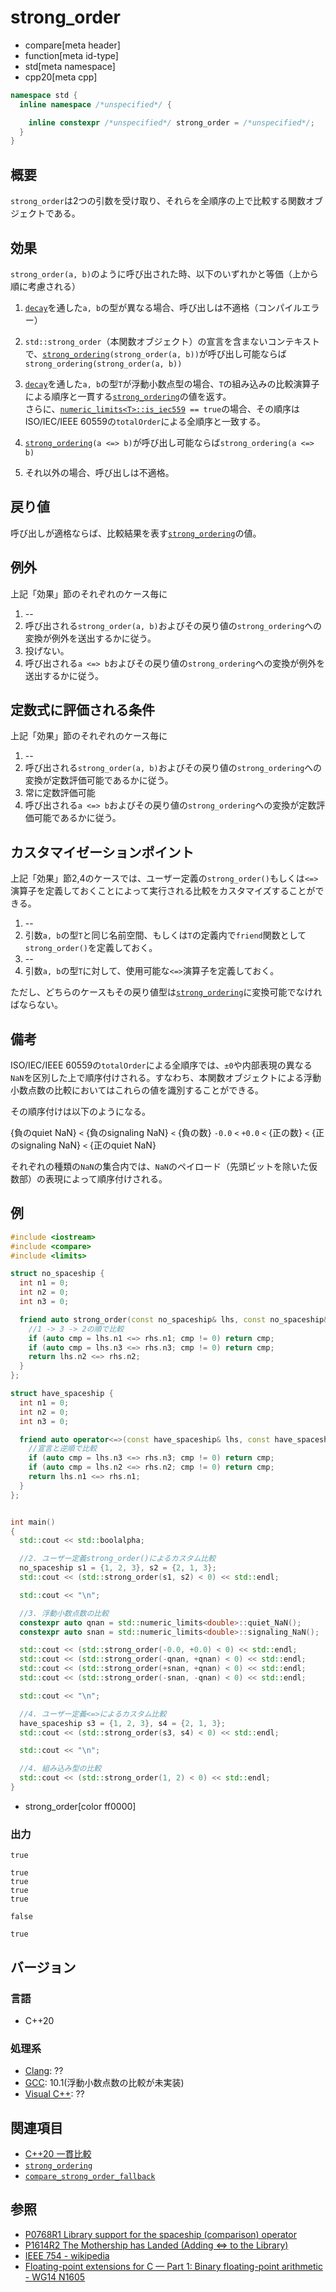 # strong_order

* compare[meta header]
* function[meta id-type]
* std[meta namespace]
* cpp20[meta cpp]

```cpp
namespace std {
  inline namespace /*unspecified*/ {

    inline constexpr /*unspecified*/ strong_order = /*unspecified*/;
  }
}
```

## 概要

`strong_order`は2つの引数を受け取り、それらを全順序の上で比較する関数オブジェクトである。

## 効果

`strong_order(a, b)`のように呼び出された時、以下のいずれかと等価（上から順に考慮される）

1. [`decay`](/reference/type_traits/decay.md)を通した`a, b`の型が異なる場合、呼び出しは不適格（コンパイルエラー）

2. `std::strong_order`（本関数オブジェクト）の宣言を含まないコンテキストで、[`strong_ordering`](strong_ordering.md)`(strong_order(a, b))`が呼び出し可能ならば`strong_ordering(strong_order(a, b))`

3. [`decay`](/reference/type_traits/decay.md)を通した`a, b`の型`T`が浮動小数点型の場合、`T`の組み込みの比較演算子による順序と一貫する[`strong_ordering`](strong_ordering.md)の値を返す。  
   さらに、[`numeric_limits<T>::is_iec559`](/reference/limits/numeric_limits/is_iec559.md)` == true`の場合、その順序はISO/IEC/IEEE 60559の`totalOrder`による全順序と一致する。

4. [`strong_ordering`](strong_ordering.md)`(a <=> b)`が呼び出し可能ならば`strong_ordering(a <=> b)`

5. それ以外の場合、呼び出しは不適格。

## 戻り値

呼び出しが適格ならば、比較結果を表す[`strong_ordering`](strong_ordering.md)の値。

## 例外

上記「効果」節のそれぞれのケース毎に

1. --
2. 呼び出される`strong_order(a, b)`およびその戻り値の`strong_ordering`への変換が例外を送出するかに従う。
3. 投げない。
4. 呼び出される`a <=> b`およびその戻り値の`strong_ordering`への変換が例外を送出するかに従う。


## 定数式に評価される条件

上記「効果」節のそれぞれのケース毎に

1. --
2. 呼び出される`strong_order(a, b)`およびその戻り値の`strong_ordering`への変換が定数評価可能であるかに従う。
3. 常に定数評価可能
4. 呼び出される`a <=> b`およびその戻り値の`strong_ordering`への変換が定数評価可能であるかに従う。


## カスタマイゼーションポイント

上記「効果」節2,4のケースでは、ユーザー定義の`strong_order()`もしくは`<=>`演算子を定義しておくことによって実行される比較をカスタマイズすることができる。

1. --
2. 引数`a, b`の型`T`と同じ名前空間、もしくは`T`の定義内で`friend`関数として`strong_order()`を定義しておく。
3. --
4. 引数`a, b`の型`T`に対して、使用可能な`<=>`演算子を定義しておく。

ただし、どちらのケースもその戻り値型は[`strong_ordering`](strong_ordering.md)に変換可能でなければならない。


## 備考

ISO/IEC/IEEE 60559の`totalOrder`による全順序では、`±0`や内部表現の異なる`NaN`を区別した上で順序付けされる。すなわち、本関数オブジェクトによる浮動小数点数の比較においてはこれらの値を識別することができる。

その順序付けは以下のようになる。

{負のquiet NaN} ` < ` {負のsignaling NaN} ` < ` {負の数} `-0.0` ` < ` `+0.0` ` < ` {正の数} ` < ` {正のsignaling NaN} ` < ` {正のquiet NaN}

それぞれの種類の`NaN`の集合内では、`NaN`のペイロード（先頭ビットを除いた仮数部）の表現によって順序付けされる。

## 例
```cpp example
#include <iostream>
#include <compare>
#include <limits>

struct no_spaceship {
  int n1 = 0;
  int n2 = 0;
  int n3 = 0;

  friend auto strong_order(const no_spaceship& lhs, const no_spaceship& rhs) -> std::strong_ordering {
    //1 -> 3 -> 2の順で比較
    if (auto cmp = lhs.n1 <=> rhs.n1; cmp != 0) return cmp;
    if (auto cmp = lhs.n3 <=> rhs.n3; cmp != 0) return cmp;
    return lhs.n2 <=> rhs.n2;
  }
};

struct have_spaceship {  
  int n1 = 0;
  int n2 = 0;
  int n3 = 0;

  friend auto operator<=>(const have_spaceship& lhs, const have_spaceship& rhs) -> std::strong_ordering {
    //宣言と逆順で比較
    if (auto cmp = lhs.n3 <=> rhs.n3; cmp != 0) return cmp;
    if (auto cmp = lhs.n2 <=> rhs.n2; cmp != 0) return cmp;
    return lhs.n1 <=> rhs.n1;
  }
};


int main()
{
  std::cout << std::boolalpha;

  //2. ユーザー定義strong_order()によるカスタム比較
  no_spaceship s1 = {1, 2, 3}, s2 = {2, 1, 3};
  std::cout << (std::strong_order(s1, s2) < 0) << std::endl;

  std::cout << "\n";

  //3. 浮動小数点数の比較
  constexpr auto qnan = std::numeric_limits<double>::quiet_NaN();
  constexpr auto snan = std::numeric_limits<double>::signaling_NaN();

  std::cout << (std::strong_order(-0.0, +0.0) < 0) << std::endl;
  std::cout << (std::strong_order(-qnan, +qnan) < 0) << std::endl;
  std::cout << (std::strong_order(+snan, +qnan) < 0) << std::endl;
  std::cout << (std::strong_order(-snan, -qnan) < 0) << std::endl;

  std::cout << "\n";

  //4. ユーザー定義<=>によるカスタム比較
  have_spaceship s3 = {1, 2, 3}, s4 = {2, 1, 3};
  std::cout << (std::strong_order(s3, s4) < 0) << std::endl;

  std::cout << "\n";

  //4. 組み込み型の比較
  std::cout << (std::strong_order(1, 2) < 0) << std::endl;
}
```
* strong_order[color ff0000]

### 出力
```
true

true
true
true
true

false

true
```

## バージョン
### 言語
- C++20

### 処理系
- [Clang](/implementation.md#clang): ??
- [GCC](/implementation.md#gcc): 10.1(浮動小数点数の比較が未実装)
- [Visual C++](/implementation.md#visual_cpp): ??

## 関連項目

- [C++20 一貫比較](/lang/cpp20/consistent_comparison.md)
- [`strong_ordering`](strong_ordering.md)
- [`compare_strong_order_fallback`](compare_strong_order_fallback.md)


## 参照

- [P0768R1 Library support for the spaceship (comparison) operator](http://wg21.link/p0768)
- [P1614R2 The Mothership has Landed (Adding <=> to the Library)](http://wg21.link/p1614)
- [IEEE 754 - wikipedia](https://en.wikipedia.org/wiki/IEEE_754#Total-ordering_predicate)
- [Floating-point extensions for C — Part 1: Binary floating-point arithmetic - WG14 N1605](http://www.open-std.org/jtc1/sc22/wg14/www/docs/n1605.pdf)
